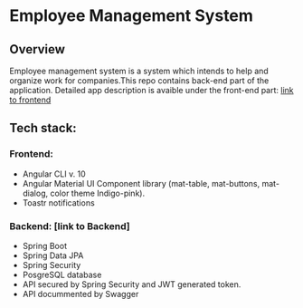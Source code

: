 # Employee Management System

## Overview
Employee management system is a system which intends to help and organize work for companies.This repo contains back-end part of the application.
Detailed app description is avaible under the front-end part:
[link to frontend](https://github.com/rwedzony/EmployeeManagementSystem_Front)


## Tech stack:
### Frontend: 
+ Angular CLI v. 10
+ Angular Material UI Component library (mat-table, mat-buttons, mat-dialog, color theme Indigo-pink).
+ Toastr notifications

### Backend: [link to Backend]
+ Spring Boot
+ Spring Data JPA
+ Spring Security
+ PosgreSQL database
+ API secured by Spring Security and JWT generated token.
+ API docummented by Swagger
